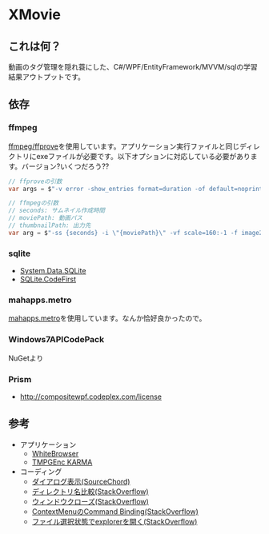 # XMovie

## これは何？

動画のタグ管理を隠れ蓑にした、C#/WPF/EntityFramework/MVVM/sqlの学習結果アウトプットです。

## 依存

### ffmpeg
[ffmpeg/ffprove](https://www.ffmpeg.org/)を使用しています。アプリケーション実行ファイルと同じディレクトリにexeファイルが必要です。以下オプションに対応している必要があります。バージョン?いくつだろう??

```c#
// ffproveの引数
var args = $"-v error -show_entries format=duration -of default=noprint_wrappers=1 \"{path}\"";
```

```c#
// ffmpegの引数
// seconds: サムネイル作成時間
// moviePath: 動画パス
// thumbnailPath: 出力先
var arg = $"-ss {seconds} -i \"{moviePath}\" -vf scale=160:-1 -f image2 -an -y -vframes 1 \"{thumbnailPath}\"";
```

### sqlite
* [System.Data.SQLite](https://system.data.sqlite.org/index.html/doc/trunk/www/index.wiki)
* [SQLite.CodeFirst](https://github.com/msallin/SQLiteCodeFirst)

### mahapps.metro
[mahapps.metro](http://mahapps.com/)を使用しています。なんか恰好良かったので。

### Windows7APICodePack
NuGetより

### Prism
* http://compositewpf.codeplex.com/license

## 参考
* アプリケーション
  + [WhiteBrowser](https://www12.atwiki.jp/whitebrowser/)
  + [TMPGEnc KARMA](http://tmpgenc.pegasys-inc.com/ja/product/tmka.html)
* コーディング
  + [ダイアログ表示(SourceChord)](http://sourcechord.hatenablog.com/entry/2016/01/23/170753)
  + [ディレクトリ名比較(StackOverflow)](http://stackoverflow.com/questions/2281531/how-can-i-compare-directory-paths-in-c)
  + [ウィンドウクローズ(StackOverflow)](http://stackoverflow.com/questions/4376475/wpf-mvvm-how-to-close-a-window)
  + [ContextMenuのCommand Binding(StackOverflow)](http://stackoverflow.com/questions/9994241/mvvm-binding-command-to-contextmenu-item)
  + [ファイル選択状態でexplorerを開く(StackOverflow)](http://stackoverflow.com/questions/334630/opening-a-folder-in-explorer-and-selecting-a-file)
  
